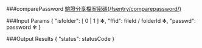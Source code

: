 ###comparePassword
[驗證分享檔案密碼(/fsentry/comparepassword/)](https://creative.asuscloud.com/content/index.jsp?p=share&index=5&len=14&id=10&cid=11)

###Input Params
	{
		"isfolder": [ 0 | 1 ] ✻,
		"ffid": fileId / folderId ✻,
		"passwd": password ✻
	}

###Output Results
	{
		"status": statusCode
	}
